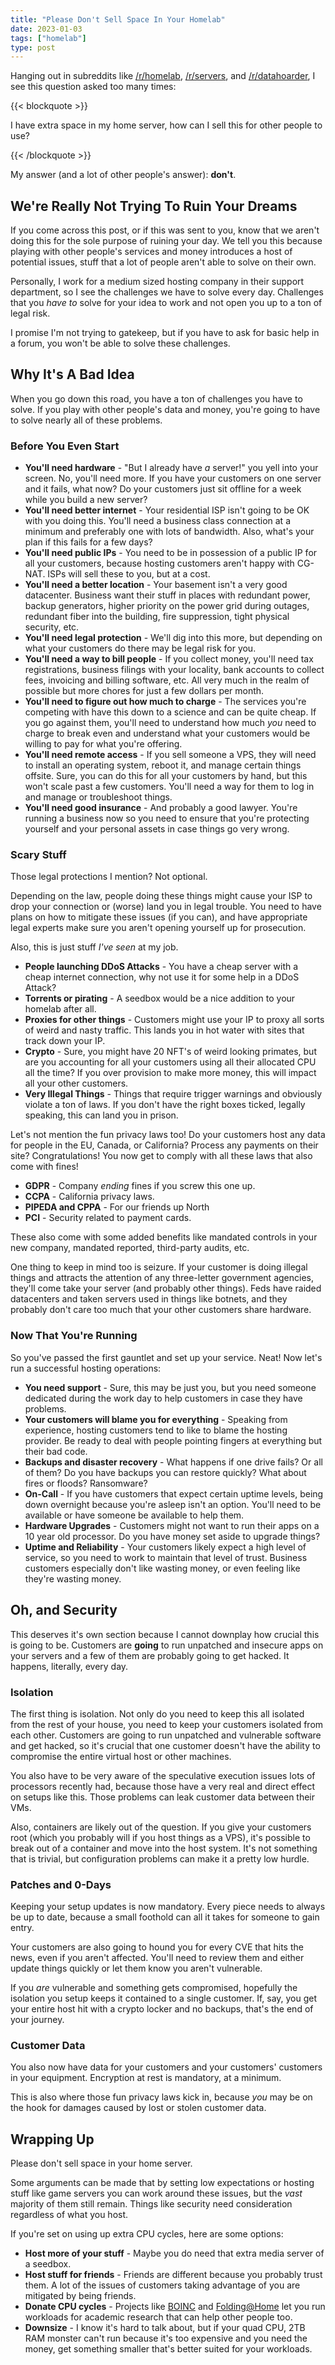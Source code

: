 ```yaml
---
title: "Please Don't Sell Space In Your Homelab"
date: 2023-01-03
tags: ["homelab"]
type: post
---
```


Hanging out in subreddits like [/r/homelab](https://reddit.com/r/homelab/),
[/r/servers](https://reddit.com/r/servers), and
[/r/datahoarder](https://reddit.com/r/datahoarder), I see this question asked
too many times:

{{< blockquote >}}

I have extra space in my home server, how can I sell this for other people to
use?

{{< /blockquote >}}

My answer (and a lot of other people's answer): **don't**.

## We're Really Not Trying To Ruin Your Dreams

If you come across this post, or if this was sent to you, know that we aren't
doing this for the sole purpose of ruining your day.  We tell you this because
playing with other people's services and money introduces a host of potential
issues, stuff that a lot of people aren't able to solve on their own.

Personally, I work for a medium sized hosting company in their support
department, so I see the challenges we have to solve every day.  Challenges that
you _have to_ solve for your idea to work and not open you up to a ton of legal
risk.

I promise I'm not trying to gatekeep, but if you have to ask for basic help in a
forum, you won't be able to solve these challenges.

## Why It's A Bad Idea

When you go down this road, you have a ton of challenges you have to solve.  If
you play with other people's data and money, you're going to have to solve
nearly all of these problems.

### Before You Even Start

* **You'll need hardware** - "But I already have _a_ server!" you yell into your
  screen.  No, you'll need more.  If you have your customers on one server and
  it fails, what now?  Do your customers just sit offline for a week while you
  build a new server?
* **You'll need better internet** - Your residential ISP isn't going to be OK
  with you doing this.  You'll need a business class connection at a minimum and
  preferably one with lots of bandwidth.  Also, what's your plan if this fails
  for a few days?
* **You'll need public IPs** - You need to be in possession of a public IP for
  all your customers, because hosting customers aren't happy with CG-NAT.  ISPs
  will sell these to you, but at a cost.
* **You'll need a better location** - Your basement isn't a very good
  datacenter.  Business want their stuff in places with redundant power, backup
  generators, higher priority on the power grid during outages, redundant fiber
  into the building, fire suppression, tight physical security, etc.
* **You'll need legal protection** - We'll dig into this more, but depending on
  what your customers do there may be legal risk for you.
* **You'll need a way to bill people** - If you collect money, you'll need tax
  registrations, business filings with your locality, bank accounts to collect
  fees, invoicing and billing software, etc.  All very much in the realm of
  possible but more chores for just a few dollars per month.
* **You'll need to figure out how much to charge** - The services you're
  competing with have this down to a science and can be quite cheap.  If you go
  against them, you'll need to understand how much _you_ need to charge to break
  even and understand what your customers would be willing to pay for what
  you're offering.
* **You'll need remote access** - If you sell someone a VPS, they will need to
  install an operating system, reboot it, and manage certain things offsite.
  Sure, you can do this for all your customers by hand, but this won't scale
  past a few customers.  You'll need a way for them to log in and manage or
  troubleshoot things.
* **You'll need good insurance** - And probably a good lawyer.  You're running a
  business now so you need to ensure that you're protecting yourself and your
  personal assets in case things go very wrong.

### Scary Stuff

Those legal protections I mention?  Not optional.

Depending on the law, people doing these things might cause your ISP to drop
your connection or (worse) land you in legal trouble.  You need to have plans on
how to mitigate these issues (if you can), and have appropriate legal experts
make sure you aren't opening yourself up for prosecution.

Also, this is just stuff _I've seen_ at my job.

* **People launching DDoS Attacks** - You have a cheap server with a cheap
  internet connection, why not use it for some help in a DDoS Attack?
* **Torrents or pirating** - A seedbox would be a nice addition to your homelab
  after all.
* **Proxies for other things** - Customers might use your IP to proxy all sorts
  of weird and nasty traffic.  This lands you in hot water with sites that track
  down your IP.
* **Crypto** - Sure, you might have 20 NFT's of weird looking primates, but are
  you accounting for all your customers using all their allocated CPU all the
  time?  If you over provision to make more money, this will impact all your
  other customers.
* **Very Illegal Things** - Things that require trigger warnings and obviously
  violate a ton of laws.  If you don't have the right boxes ticked, legally
  speaking, this can land you in prison.

Let's not mention the fun privacy laws too!  Do your customers host any data for
people in the EU, Canada, or California?  Process any payments on their site?
Congratulations! You now get to comply with all these laws that also come with
fines!

* **GDPR** - Company _ending_ fines if you screw this one up.
* **CCPA** - California privacy laws.
* **PIPEDA and CPPA** - For our friends up North
* **PCI** - Security related to payment cards.

These also come with some added benefits like mandated controls in your new
company, mandated reported, third-party audits, etc.

One thing to keep in mind too is seizure.  If your customer is doing illegal
things and attracts the attention of any three-letter government agencies,
they'll come take your server (and probably other things).  Feds have raided
datacenters and taken servers used in things like botnets, and they probably
don't care too much that your other customers share hardware.

### Now That You're Running

So you've passed the first gauntlet and set up your service.  Neat!  Now let's
run a successful hosting operations:

* **You need support** - Sure, this may be just you, but you need someone
  dedicated during the work day to help customers in case they have problems.
* **Your customers will blame you for everything** - Speaking from experience,
  hosting customers tend to like to blame the hosting provider.  Be ready to
  deal with people pointing fingers at everything but their bad code.
* **Backups and disaster recovery** - What happens if one drive fails?  Or all
  of them?  Do you have backups you can restore quickly?  What about fires or
  floods?  Ransomware?
* **On-Call** - If you have customers that expect certain uptime levels, being
  down overnight because you're asleep isn't an option.  You'll need to be
  available or have someone be available to help them.
* **Hardware Upgrades** - Customers might not want to run their apps on a 10
  year old processor.  Do you have money set aside to upgrade things?
* **Uptime and Reliability** - Your customers likely expect a high level of
  service, so you need to work to maintain that level of trust.  Business
  customers especially don't like wasting money, or even feeling like they're
  wasting money.

## Oh, and Security

This deserves it's own section because I cannot downplay how crucial this is
going to be.  Customers are **going** to run unpatched and insecure apps on your
servers and a few of them are probably going to get hacked.  It happens,
literally, every day.

### Isolation

The first thing is isolation.  Not only do you need to keep this all isolated
from the rest of your house, you need to keep your customers isolated from each
other.  Customers are going to run unpatched and vulnerable software and get
hacked, so it's crucial that one customer doesn't have the ability to compromise
the entire virtual host or other machines.

You also have to be very aware of the speculative execution issues lots of
processors recently had, because those have a very real and direct effect on
setups like this.  Those problems can leak customer data between their VMs.

Also, containers are likely out of the question.  If you give your customers
root (which you probably will if you host things as a VPS), it's possible to
break out of a container and move into the host system.  It's not something that
is trivial, but configuration problems can make it a pretty low hurdle.

### Patches and 0-Days

Keeping your setup updates is now mandatory.  Every piece needs to always be up
to date, because a small foothold can all it takes for someone to gain entry.

Your customers are also going to hound you for every CVE that hits the news,
even if you aren't affected.  You'll need to review them and either update
things quickly or let them know you aren't vulnerable.

If you _are_ vulnerable and something gets compromised, hopefully the isolation
you setup keeps it contained to a single customer.  If, say, you get your entire
host hit with a crypto locker and no backups, that's the end of your journey.

### Customer Data

You also now have data for your customers and your customers' customers in your
equipment.  Encryption at rest is mandatory, at a minimum.

This is also where those fun privacy laws kick in, because _you_ may be on the
hook for damages caused by lost or stolen customer data.

## Wrapping Up

Please don't sell space in your home server.

Some arguments can be made that by setting low expectations or hosting stuff
like game servers you can work around these issues, but the _vast_ majority of
them still remain.  Things like security need consideration regardless of what
you host.

If you're set on using up extra CPU cycles, here are some options:

* **Host more of your stuff** - Maybe you do need that extra media server of a seedbox.
* **Host stuff for friends** - Friends are different because you probably trust
  them.  A lot of the issues of customers taking advantage of you are mitigated
  by being friends.
* **Donate CPU cycles** - Projects like [BOINC](https://boinc.berkeley.edu/) and
  [Folding@Home](https://foldingathome.org) let you run workloads for academic
  research that can help other people too.
* **Downsize** - I know it's hard to talk about, but if your quad CPU, 2TB RAM
  monster can't run because it's too expensive and you need the money, get
  something smaller that's better suited for your workloads.
